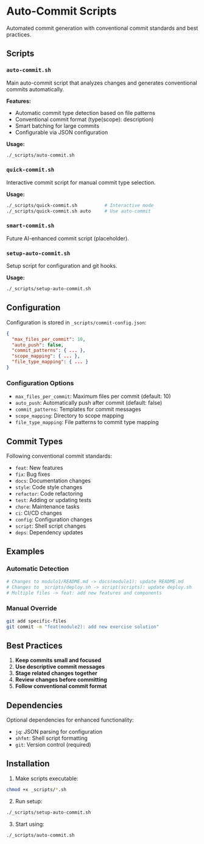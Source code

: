 # Auto-Commit Scripts

Automated commit generation with conventional commit standards and best practices.

## Scripts

### `auto-commit.sh`

Main auto-commit script that analyzes changes and generates conventional commits automatically.

**Features:**

- Automatic commit type detection based on file patterns
- Conventional commit format (type(scope): description)
- Smart batching for large commits
- Configurable via JSON configuration

**Usage:**

```bash
./_scripts/auto-commit.sh
```

### `quick-commit.sh`

Interactive commit script for manual commit type selection.

**Usage:**

```bash
./_scripts/quick-commit.sh          # Interactive mode
./_scripts/quick-commit.sh auto     # Use auto-commit
```

### `smart-commit.sh`

Future AI-enhanced commit script (placeholder).

### `setup-auto-commit.sh`

Setup script for configuration and git hooks.

**Usage:**

```bash
./_scripts/setup-auto-commit.sh
```

## Configuration

Configuration is stored in `_scripts/commit-config.json`:

```json
{
  "max_files_per_commit": 10,
  "auto_push": false,
  "commit_patterns": { ... },
  "scope_mapping": { ... },
  "file_type_mapping": { ... }
}
```

### Configuration Options

- `max_files_per_commit`: Maximum files per commit (default: 10)
- `auto_push`: Automatically push after commit (default: false)
- `commit_patterns`: Templates for commit messages
- `scope_mapping`: Directory to scope mapping
- `file_type_mapping`: File patterns to commit type mapping

## Commit Types

Following conventional commit standards:

- `feat`: New features
- `fix`: Bug fixes
- `docs`: Documentation changes
- `style`: Code style changes
- `refactor`: Code refactoring
- `test`: Adding or updating tests
- `chore`: Maintenance tasks
- `ci`: CI/CD changes
- `config`: Configuration changes
- `script`: Shell script changes
- `deps`: Dependency updates

## Examples

### Automatic Detection

```bash
# Changes to modulo1/README.md -> docs(module1): update README.md
# Changes to _scripts/deploy.sh -> script(scripts): update deploy.sh
# Multiple files -> feat: add new features and components
```

### Manual Override

```bash
git add specific-files
git commit -m "feat(module2): add new exercise solution"
```

## Best Practices

1. **Keep commits small and focused**
2. **Use descriptive commit messages**
3. **Stage related changes together**
4. **Review changes before committing**
5. **Follow conventional commit format**

## Dependencies

Optional dependencies for enhanced functionality:

- `jq`: JSON parsing for configuration
- `shfmt`: Shell script formatting
- `git`: Version control (required)

## Installation

1. Make scripts executable:

```bash
chmod +x _scripts/*.sh
```

2. Run setup:

```bash
./_scripts/setup-auto-commit.sh
```

3. Start using:

```bash
./_scripts/auto-commit.sh
```
